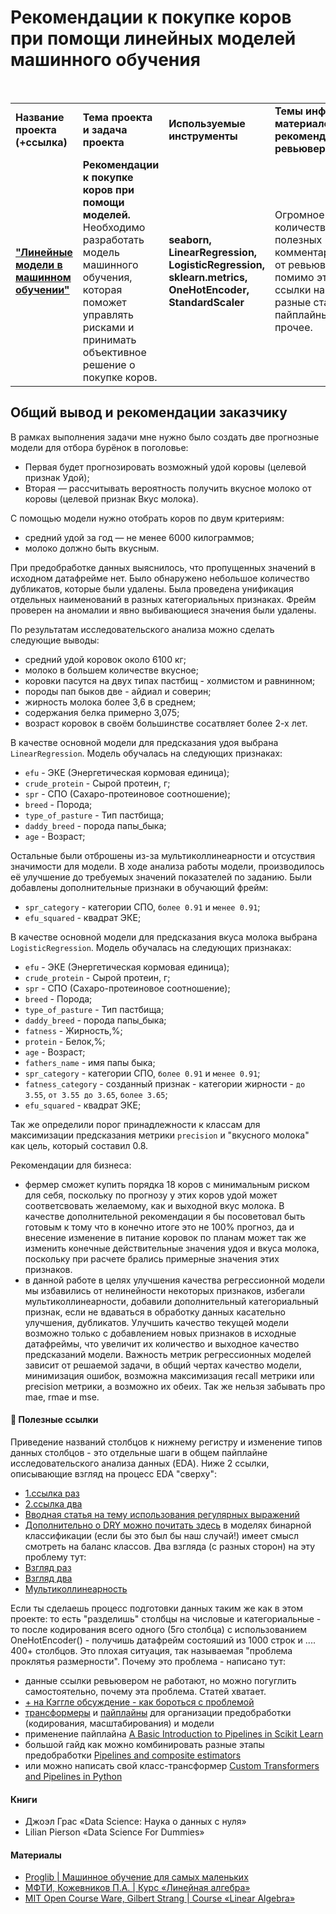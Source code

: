 # Рекомендации к покупке коров при помощи линейных моделей машинного обучения

<br/>
<table>
    <tr>
        <td><b>Название проекта (+ссылка)</b></td>
        <td><b>Тема проекта и задача проекта</b></td>
        <td><b>Используемые инструменты</b></td>
        <td><b>Темы инф. материалов и рекомендации ревьювера</b></td>
    </tr>
    <tr>
        <td><a href="https://github.com/DinoWithPython/ds_practicum_projects/blob/main/04%20Линейные%20модели%20в%20машинном%20обучении.ipynb" target="_blank"><b>"Линейные модели в машинном обучении"</b></a></td>
        <td><b>Рекомендации к покупке коров при помощи моделей.</b> Необходимо разработать модель машинного обучения, которая поможет  управлять рисками и принимать объективное решение о покупке коров.</td>
        <td><b>seaborn, LinearRegression, LogisticRegression, sklearn.metrics, OneHotEncoder, StandardScaler</b></td>
        <td>Огромное количество полезных комментариев от ревьювера, помимо этого ссылки на разные статьи, пайплайны и прочее.</td>
    </tr>
</table>

## Общий вывод и рекомендации заказчику
В рамках выполнения задачи мне нужно было создать две прогнозные модели для отбора бурёнок в поголовье:
* Первая будет прогнозировать возможный удой коровы (целевой признак Удой);
* Вторая — рассчитывать вероятность получить вкусное молоко от коровы (целевой признак Вкус молока).

С помощью модели нужно отобрать коров по двум критериям:
* средний удой за год — не менее 6000 килограммов;
* молоко должно быть вкусным.
    
При предобработке данных выяснилось, что пропущенных значений в исходном датафрейме нет. Было обнаружено небольшое количество дубликатов, которые были удалены. Была проведена унификация отдельных наименований в разных категориальных признаках. Фрейм проверен на аномалии и явно выбивающиеся значения были удалены.

По результатам исследовательского анализа можно сделать следующие выводы:
* средний удой коровок около 6100 кг;
* молоко в большем количестве вкусное;
* коровки пасутся на двух типах пастбищ - холмистом и равнинном;
* породы пап быков две - айдиал и соверин;
* жирность молока более 3,6 в среднем;
* содержания белка примерно 3,075;
* возраст коровок в своём большинстве сосатвляет более 2-х лет.

В качестве основной модели для предсказания удоя выбрана `LinearRegression`. Модель обучалась на следующих признаках:
* `efu` - ЭКЕ (Энергетическая кормовая единица);
* `crude_protein` - Сырой протеин, г;
* `spr` - СПО (Сахаро-протеиновое соотношение);
* `breed` - Порода;
* `type_of_pasture` - Тип пастбища;
* `daddy_breed` - порода папы_быка;
* `age` - Возраст;

Остальные были отброшены из-за мультиколлинеарности и отсуствия значимости для модели.
В ходе анализа работы модели, производилось её улучшение до требуемых значений показателей по заданию. Были добавлены дополнительные признаки в обучающий фрейм:
* `spr_category` - категории СПО, `более 0.91` и `менее 0.91`;
* `efu_squared` - квадрат ЭКЕ;

В качестве основной модели для предсказания вкуса молока выбрана `LogisticRegression`. Модель обучалась на следующих признаках:
* `efu` - ЭКЕ (Энергетическая кормовая единица);
* `crude_protein` - Сырой протеин, г;
* `spr` - СПО (Сахаро-протеиновое соотношение);
* `breed` - Порода;
* `type_of_pasture` - Тип пастбища;
* `daddy_breed` - порода папы_быка;
* `fatness` - Жирность,%;
* `protein` - Белок,%;
* `age` - Возраст;
* `fathers_name` - имя папы быка;
* `spr_category` - категории СПО, `более 0.91` и `менее 0.91`;
* `fatness_category` - созданный признак - категории жирности - `до 3.55`, `от 3.55 до 3.65`, `более 3.65`;
* `efu_squared` - квадрат ЭКЕ;

Так же определили порог принадлежности к классам для максимизации предсказания метрики `precision` и "вкусного молока" как цель, который составил 0.8.

Рекомендации для бизнеса:
* фермер сможет купить порядка 18 коров с минимальным риском для себя, поскольку по прогнозу у этих коров удой может соответсвовать желаемому, как и выходной вкус молока. В качестве дополнительной рекомендации я бы посоветовал быть готовым к тому что в конечно итоге это не 100% прогноз, да и внесение изменение в питание коровок по планам может так же изменить конечные действительные значения удоя и вкуса молока, поскольку при расчете брались примерные значения этих признаков.
* в данной работе в целях улучшения качества регрессионной модели мы избавились от нелинейности некоторых признаков, избегали мультиколлинеарности, добавили дополнительный категориальный признак, если не вдаваться в обработку данных касательно улучшения, дубликатов. Улучшить качество текущей модели возможно только с добавлением новых признаков в исходные датафреймы, что увеличит их количество и выходное качество предсказаний модели. Важность метрик регрессионных моделей зависит от решаемой задачи, в общий чертах качество модели, минимизация ошибок, возможна максимизация recall метрики или precision метрики, а возможно их обеих. Так же нельзя забывать про mae, rmae и mse. 
 
    
#### 📖 **Полезные ссылки**
Приведение названий столбцов к нижнему регистру и изменение типов данных столбцов - это отдельные шаги в общем пайплайне исследовательского анализа данных (EDA). Ниже 2 ссылки, описывающие взгляд на процесс EDA "сверху":
    
* [1.ссылка раз](https://waksoft.susu.ru/2021/07/23/issledovatelskij-analiz-dannyh-v-python-rukovodstvo-dlya-novichkov-na-2021-god/)
* [2.ссылка два](https://machinelearningmastery.ru/exploratory-analysis-python-kaggle-data-b0afb6ec1788/)
* [Вводная статья на тему использования регулярных выражений](https://habr.com/ru/articles/349860/)
* [Дополнительно о DRY можно почитать здесь](https://habr.com/ru/company/itelma/blog/546372)
в моделях бинарной классификации (если бы это был бы наш случай!) имеет смысл смотреть на баланс классов. Два взгляда (с разных сторон) на эту проблему тут:
* [Взгляд раз](https://alexanderdyakonov.wordpress.com/2021/05/27/imbalance/)
* [Взгляд два](https://habr.com/ru/post/349078/)
* [Мультиколлинеарность](https://habr.com/ru/company/akbarsdigital/blog/592493/)

Если ты сделаешь процесс подготовки данных таким же как в этом проекте: то есть "разделишь" столбцы на числовые и категориальные - то после кодирования всего одного (5го столбца) с использованием OneHotEncoder() - получишь датафрейм состояший из 1000 строк и .... 400+ столбцов. Это плохая ситуация, так называемая "проблема проклятья размерности". Почему это проблема - написано тут:
* данные ссылки ревьювером не работают, но можно погуглить самостоятельно, почему эта проблема. Статей хватает.
* [+ на Кэггле обсуждение - как бороться с проблемой](https://www.kaggle.com/getting-started/37489)
* [трансформеры](https://scikit-learn.org/stable/modules/generated/sklearn.compose.ColumnTransformer.html) и [пайплайны](https://scikit-learn.org/stable/modules/generated/sklearn.pipeline.Pipeline.html) для организации предобработки (кодирования, масштабирования) и модели
* применение пайплайна [A Basic Introduction to Pipelines in Scikit Learn](https://towardsdatascience.com/a-basic-introduction-to-pipelines-in-scikit-learn-bd4cee34ad95)
* большой гайд как можно комбинировать разные этапы предобработки [Pipelines and composite estimators](https://scikit-learn.org/stable/modules/compose.html)
* или можно написать свой класс-трансформер [Custom Transformers and Pipelines in Python](https://towardsdatascience.com/custom-transformers-in-python-part-ii-6fe111fc82e4)
#### Книги
* Джоэл Грас «Data Science: Наука о данных с нуля»
* Lilian Pierson «Data Science For Dummies»

#### Материалы
* [Proglib | Машинное обучение для самых маленьких](https://proglib.io/p/the-simplest-introduction-to-machine-learning)
* [МФТИ, Кожевников П.А. | Курс «Линейная алгебра»](https://mipt.ru/online/#view.php?search&chair=0&course=0&teacher=0&semester=0&embedded=1&id=705&searchpage=25)
* [MIT Open Course Ware, Gilbert Strang | Course «Linear Algebra»](https://www.youtube.com/playlist?list=PL49CF3715CB9EF31D)
